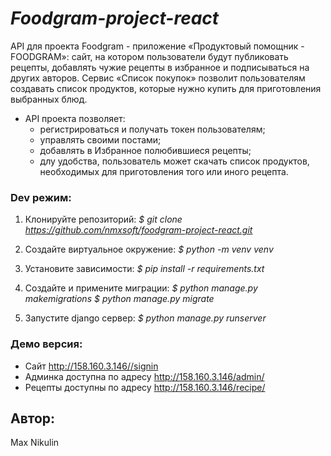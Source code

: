 # ***Foodgram-project-react***

API для проекта Foodgram - приложение «Продуктовый помощник - FOODGRAM»: сайт, на котором пользователи будут публиковать рецепты, добавлять чужие рецепты в избранное и подписываться на других авторов. Сервис «Список покупок» позволит пользователям создавать список продуктов, которые нужно купить для приготовления выбранных блюд. 
- API проекта позволяет: 
    - регистрироваться и получать токен пользователям;
    - управлять своими постами;
    - добавлять в Избранное полюбившиеся рецепты;
    - длу удобства, пользователь может скачать список продуктов, необходимых для приготовления того или иного рецепта.

### Dev режим:
1. Клонируйте репозиторий:
    *$ git clone https://github.com/nmxsoft/foodgram-project-react.git*
 
2. Создайте виртуальное окружение:
    *$ python -m venv venv*
 
3. Установите зависимости:
    *$ pip install -r requirements.txt*

4. Создайте и примените миграции:
    *$ python manage.py makemigrations*
    *$ python manage.py migrate*

5. Запустите django сервер:
    *$ python manage.py runserver*

### Демо версия:
   - Сайт http://158.160.3.146//signin
   - Админка доступна по адресу http://158.160.3.146/admin/
   - Рецепты доступны по адресу http://158.160.3.146/recipe/

## **Автор:**
Max Nikulin

